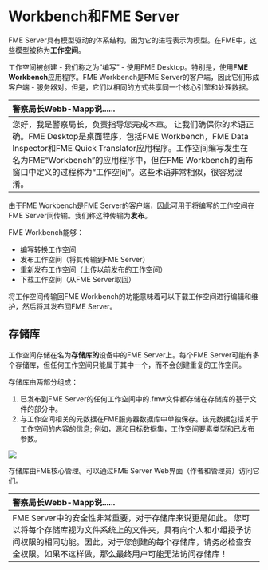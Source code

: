 # Workbench和FME Server

FME Server具有模型驱动的体系结构，因为它的进程表示为模型。在FME中，这些模型被称为**工作空间**。

工作空间被创建 - 我们称之为“编写” - 使用FME Desktop。特别是，使用**FME Workbench**应用程序。FME Workbench是FME Server的客户端，因此它们形成客户端 - 服务器对。但是，它们以相同的方式共享同一个核心引擎和处理数据。

|  警察局长Webb-Mapp说...... |
| :--- |
|  您好，我是警察局长，负责指导您完成本章。   让我们确保你的术语正确。FME Desktop是桌面程序，包括FME Workbench，FME Data Inspector和FME Quick Translator应用程序。工作空间编写发生在名为FME“Workbench”的应用程序中，但在FME Workbench的画布窗口中定义的过程称为“工作空间”。这些术语非常相似，很容易混淆。 |

由于FME Workbench是FME Server的客户端，因此可用于将编写的工作空间在FME Server间传输。我们称这种传输为**发布**。

FME Workbench能够：

* 编写转换工作空间
* 发布工作空间（将其传输到FME Server）
* 重新发布工作空间（上传以前发布的工作空间）
* 下载工作空间（从FME Server取回）

将工作空间传输回FME Workbench的功能意味着可以下载工作空间进行编辑和维护，然后将其发布回FME Server。

## 存储库

工作空间存储在名为**存储库的**设备中的FME Server上。每个FME Server可能有多个存储库，但任何工作空间只能属于其中一个，而不会创建重复的工作空间。

存储库由两部分组成：

1. 已发布到FME Server的任何工作空间中的.fmw文件都存储在存储库的基于文件的部分中。
2. 与工作空间相关的元数据在FME服务器数据库中单独保存。该元数据包括关于工作空间的内容的信息; 例如，源和目标数据集，工作空间要素类型和已发布参数。

[![](https://github.com/xuhengxx/FMETraining-1/tree/f1cdae5373cf9425ee2d148732792713c9043d44/ServerAuthoring1Basics/FMETraining%20_%201.05.WorkbenchAndServer_files/Img1.007.CoreAndRepositories.png)](https://github.com/xuhengxx/FMETraining-1/tree/f1cdae5373cf9425ee2d148732792713c9043d44/ServerAuthoring1Basics/Images/Img1.007.CoreAndRepositories.png)

存储库由FME核心管理。可以通过FME Server Web界面（作者和管理员）访问它们。

|  警察局长Webb-Mapp说...... |
| :--- |
|  FME Server中的安全性非常重要，对于存储库来说更是如此。  您可以将每个存储库视为文件系统上的文件夹，具有向个人和小组授予访问权限的相同功能。因此，对于您创建的每个存储库，请务必检查安全权限。如果不这样做，那么最终用户可能无法访问存储库！ |

